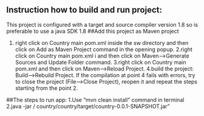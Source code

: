 ## Instruction how to build and run project:
 This project is configured with a target and source compiler version 1.8 so is preferable to use a java SDK 1.8
##Add this project as Maven project
1. right click on Country main pom.xml inside the sw directory and then click on Add as Maven Project command in the opening popup.
2.right click on Country main pom.xml i and then click on Maven-->Generate Sources and Update Folder command.
3.right click on Country main pom.xml and then click on Maven-->Reload Project.
4.build the project: Build-->Rebuild Project.
If the compilation at point 4 fails with errors, try to close the project (File-->Close Project), reopen it and repeat the steps starting from the point 2.

##The steps to run app:
 1.Use “mvn clean install” command in terminal
 2.java -jar <your-project-folder>/ country/country/target/country-0.0.1-SNAPSHOT.jar” 